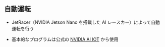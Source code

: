 ## 自動運転
* JetRacer（NVIDIA Jetson Nano を搭載した AI レースカー）によって自動運転を行う

* 基本的なプログラムは公式の [NVIDIA AI IOT](https://sites.google.com/view/ehime-nlp/) から使用　　
